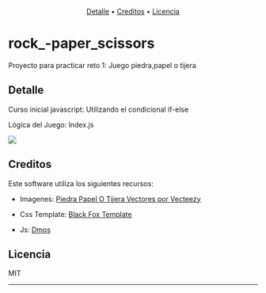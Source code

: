 <p align="center">
  <a href="#detalle">Detalle</a> • 
  <a href="#creditos">Creditos</a>  • 
  <a href="#licencia">Licencia</a>
</p>

# rock_-paper_scissors

Proyecto para practicar reto 1: Juego piedra,papel o tijera

## Detalle

Curso inicial javascript: Utilizando el condicional if-else

Lógica del Juego: Index.js


![](https://raw.githubusercontent.com/mydidi/rock_-paper_scissors/main/images/main.png)


## Creditos
Este software utiliza los siguientes recursos:

- Imagenes: <a href="https://es.vecteezy.com/vectores-gratis/piedra-papel-o-tijera">Piedra Papel O Tijera Vectores por Vecteezy</a> 

- Css Template: <a href="http://www.templatemo.com/preview/templatemo_256_black_fox">Black Fox Template </a>

- Js: <a href="https://github.com/mydidi">Dmos </a>

## Licencia

MIT

---
